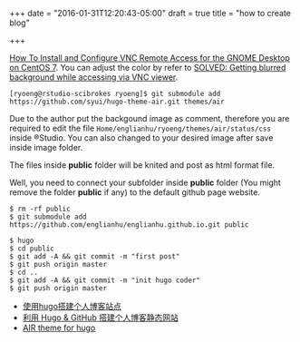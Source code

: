 +++
date = "2016-01-31T12:20:43-05:00"
draft = true
title = "how to create blog"

+++


[How To Install and Configure VNC Remote Access for the GNOME Desktop on CentOS 7](https://www.digitalocean.com/community/tutorials/how-to-install-and-configure-vnc-remote-access-for-the-gnome-desktop-on-centos-7?comment=35734). You can adjust the color by refer to [SOLVED: Getting blurred background while accessing via VNC viewer](http://www.linuxquestions.org/questions/linux-newbie-8/getting-blurred-background-while-accessing-via-vnc-viewer-4175555060/#post5437254).


```
[ryoeng@rstudio-scibrokes ryoeng]$ git submodule add https://github.com/syui/hugo-theme-air.git themes/air
```

  Due to the author put the backgound image as comment, therefore you are required to edit the file `Home/englianhu/ryoeng/themes/air/status/css` inside ®Studio. You can also changed to your desired image after save inside image folder.

  The files inside **public** folder will be knited and post as html format file. 

  Well, you need to connect your subfolder inside **public** folder (You might remove the folder **public** if any) to the default github page website.

```
$ rm -rf public
$ git submodule add https://github.com/englianhu/englianhu.github.io.git public
```

```
$ hugo
$ cd public
$ git add -A && git commit -m "first post"
$ git push origin master
$ cd ..
$ git add -A && git commit -m "init hugo coder"
$ git push origin master
```


  * [使用hugo搭建个人博客站点](http://blog.coderzh.com/2015/08/29/hugo/)
  * [利用 Hugo & GitHub 搭建个人博客静态网站](http://blog.bpcoder.com/2015/12/hugo-create-blog/)
  * [AIR theme for hugo](https://github.com/syui/hugo-theme-air)


